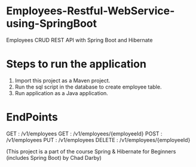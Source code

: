 # Employees-Restful-WebService-using-SpringBoot
Employees CRUD REST API with Spring Boot and Hibernate

# Steps to run the application
1. Import this project as a Maven project.
2. Run the sql script in the database to create employee table.
3. Run application as a Java application.

# EndPoints
GET : /v1/employees
GET : /v1/employees/{employeeId}
POST : /v1/employees
PUT : /v1/employees
DELETE : /v1/employees/{employeeId}

(This project is a part of the course Spring & Hibernate for Beginners (includes Spring Boot) by Chad Darby)
